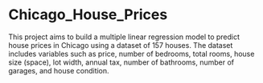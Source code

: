 # Chicago_House_Prices

This project aims to build a multiple linear regression model to predict house prices in Chicago
using a dataset of 157 houses. The dataset includes variables such as price, number of bedrooms,
total rooms, house size (space), lot width, annual tax, number of bathrooms, number of garages,
and house condition.
